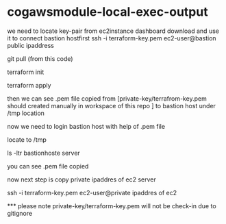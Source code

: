 # cogawsmodule-local-exec-output
we need to locate key-pair from ec2instance dashboard
download and use it to connect bastion hostfirst
ssh -i terraform-key.pem ec2-user@bastion public ipaddress 

git pull (from this code)

terraform init

terraform apply

then we can see .pem file copied from [private-key/terrafrom-key.pem should created manually in workspace of this repo ] to bastion host under /tmp location

now we need to login bastion host with help of .pem file

locate to /tmp

ls -ltr bastionhoste server

you can see .pem file copied

now next step is copy private ipaddres of ec2 server 

ssh -i terraform-key.pem ec2-user@private ipaddres of ec2

*** please note private-key/terraform-key.pem will not be check-in due to gitignore 

